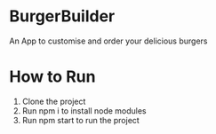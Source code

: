 # BurgerBuilder
An App to customise and order your delicious burgers

# How to Run
1. Clone the project
2. Run npm i to install node modules
3. Run npm start to run the project